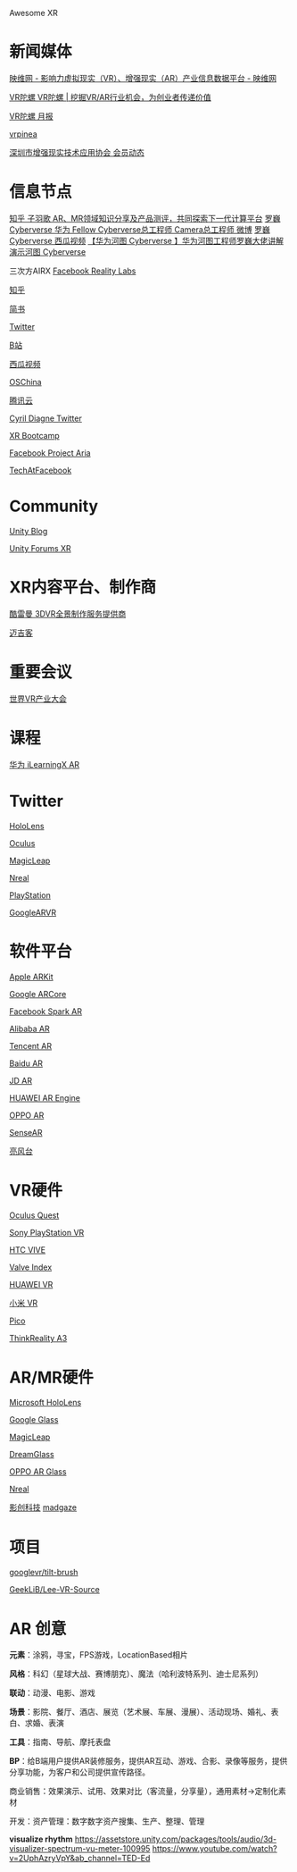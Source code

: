 Awesome XR

# 新闻媒体

[映维网 - 影响力虚拟现实（VR）、增强现实（AR）产业信息数据平台 - 映维网](https://www.nweon.com/)

[VR陀螺 VR陀螺 | 挖掘VR/AR行业机会，为创业者传递价值](https://www.vrtuoluo.cn/)

[VR陀螺 月报](https://www.vrtuoluo.cn/search?s=%E6%9C%88%E6%8A%A5)

[vrpinea](http://www.vrpinea.com/)

[深圳市增强现实技术应用协会 会员动态](http://www.szar.org.cn/home/news/nlist/cid/30.html)

# 信息节点
[知乎 子羽歌 AR、MR领域知识分享及产品测评，共同探索下一代计算平台](https://www.zhihu.com/people/douliar/posts)
[罗巍Cyberverse 华为  Fellow Cyberverse总工程师 Camera总工程师 微博](https://weibo.com/u/7279906852?refer_flag=1005050010_&is_all=1)
[罗巍Cyberverse 西瓜视频](https://www.ixigua.com/home/92030149148/?is_new_connect=0&is_new_user=0)
[【华为河图 Cyberverse 】华为河图工程师罗巍大佬讲解演示河图 Cyberverse](https://www.bilibili.com/video/BV1XK411L7or)


三次方AIRX
[Facebook Reality Labs](https://tech.fb.com/ar-vr/)

[知乎](https://www.zhihu.com/column/ARDevelops)

[简书](https://www.jianshu.com/u/a57753a1ae07)

[Twitter](https://twitter.com/airx_platform)

[B站](https://space.bilibili.com/662603890)

[西瓜视频](https://www.ixigua.com/home/50376137733/)

[OSChina](https://my.oschina.net/u/4805491)

[腾讯云](https://cloud.tencent.com/developer/column/90391)

[Cyril Diagne Twitter](https://twitter.com/cyrildiagne)

[XR Bootcamp ](xrbootcamp.com)

[Facebook Project Aria](https://about.fb.com/realitylabs/projectaria/)

[TechAtFacebook](https://www.facebook.com/watch/TechAtFacebook/)

[]()
[]()
[]()

# Community
[Unity Blog](https://blogs.unity3d.com/?_ga=2.253144138.2124994115.1614667670-2015912995.1601371583)

[Unity Forums XR ](https://forum.unity.com/forums/ar-vr-xr-discussion.80/)

# XR内容平台、制作商
[酷雷曼 3DVR全景制作服务提供商](https://www.kuleiman.com/)

[迈吉客](https://www.appmagics.com/#/)

# 重要会议
[世界VR产业大会](https://www.wcvri.cn/) 

# 课程
[华为 iLearningX AR](https://developer.huaweiuniversity.com/portal/courses?q=ar)


# Twitter

[HoloLens](https://twitter.com/HoloLens)

[Oculus](https://twitter.com/oculus)

[MagicLeap](https://twitter.com/magicleap)

[Nreal](https://twitter.com/Nreal)

[PlayStation](https://twitter.com/PlayStation)

[GoogleARVR](https://twitter.com/GoogleARVR)


[]()
[]()
[]()
[]()
[]()
[]()

# 软件平台

[Apple ARKit](https://developer.apple.com/augmented-reality/)

[Google ARCore](https://developers.google.com/ar)

[Facebook Spark AR](https://sparkar.facebook.com/ar-studio/)

[Alibaba AR](https://open-ar.bot.tmall.com/)

[Tencent AR](https://tar.qq.com/sdk)

[Baidu AR](https://ar.baidu.com/#/)

[JD AR](https://ar.jd.com/arpages/developer.html)

[HUAWEI AR Engine](https://developer.huawei.com/consumer/cn/hms/huawei-arengine/)

[OPPO AR](https://open.oppomobile.com/newservice/capability?pagename=ar)

[SenseAR](https://www.sensetime.com/en/product-detail?categoryId=1161)

[亮风台](https://www.hiscene.com/)

# VR硬件

[Oculus Quest](https://www.oculus.com/)

[Sony PlayStation VR]()

[HTC VIVE](https://www.vive.com/cn/)

[Valve Index]()

[HUAWEI VR](https://consumer.huawei.com/cn/wearables/vr-glass/)

[小米 VR](https://www.mi.com/mivr-1o)

[Pico](https://www.pico-interactive.com/cn/index.html)

[ThinkReality A3](https://www.lenovo.com/us/en/thinkrealitya3)

# AR/MR硬件

[Microsoft HoloLens](https://www.microsoft.com/en-us/hololens)

[Google Glass](https://www.google.com/glass/start/)

[MagicLeap](https://www.magicleap.com/)

[DreamGlass](https://www.dreamworldvision.com/)

[OPPO AR Glass](https://www.oppo.com/en/newsroom/stories/augmented-reality-glasses-are-about-to-change-the-game-/)

[Nreal](https://www.nreal.ai/)

[影创科技](https://www.shadowcreator.com/shows/shows.html)
[madgaze](https://www.madgaze.com/)




# 项目

[googlevr/tilt-brush](https://github.com/googlevr/tilt-brush)

[GeekLiB/Lee-VR-Source](https://github.com/GeekLiB/Lee-VR-Source)

# AR 创意

**元素**：涂鸦，寻宝，FPS游戏，LocationBased相片

**风格**：科幻（星球大战、赛博朋克）、魔法（哈利波特系列、迪士尼系列）

**联动**：动漫、电影、游戏

**场景**：影院、餐厅、酒店、展览（艺术展、车展、漫展）、活动现场、婚礼、表白、求婚、表演

**工具**：指南、导航、摩托表盘

**BP**：给B端用户提供AR装修服务，提供AR互动、游戏、合影、录像等服务，提供分享功能，为客户和公司提供宣传路径。

商业销售：效果演示、试用、效果对比（客流量，分享量），通用素材->定制化素材

开发：资产管理：数字数字资产搜集、生产、整理、管理

**visualize rhythm**
https://assetstore.unity.com/packages/tools/audio/3d-visualizer-spectrum-vu-meter-100995
https://www.youtube.com/watch?v=2UphAzryVpY&ab_channel=TED-Ed


